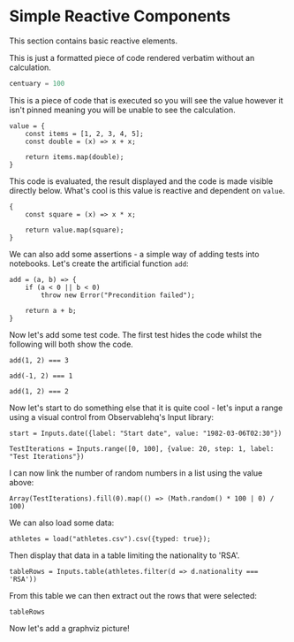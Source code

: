 # Simple Reactive Components

This section contains basic reactive elements.

This is just a formatted piece of code rendered verbatim without an calculation.

``` js
centuary = 100
```

This is a piece of code that is executed so you will see the value however it isn't pinned meaning you will be unable to see the calculation.

``` js-x | pin
value = {
    const items = [1, 2, 3, 4, 5];
    const double = (x) => x + x;

    return items.map(double);
}
```

This code is evaluated, the result displayed and the code is made visible directly below.  What's cool is this value is reactive and dependent on `value`.

``` js-x | pin
{
    const square = (x) => x * x;

    return value.map(square);
}
```

We can also add some assertions - a simple way of adding tests into notebooks.  Let's create the artificial function `add`:

``` js-x | pin
add = (a, b) => {
    if (a < 0 || b < 0)
        throw new Error("Precondition failed");

    return a + b;
}
```

Now let's add some test code.  The first test hides the code whilst the following will both show the code.

``` js-x-assert Given positive values then we get the sum of both values back
add(1, 2) === 3
```

``` js-x-assert Given a negative argument then all hell breaks loose
add(-1, 2) === 1
```

``` js-x-assert Given a silly mistake this test will fail
add(1, 2) === 2
```

Now let's start to do something else that it is quite cool - let's input a range using a visual control from Observablehq's Input library:

``` js-x-view
start = Inputs.date({label: "Start date", value: "1982-03-06T02:30"})
```

``` js-x-view
TestIterations = Inputs.range([0, 100], {value: 20, step: 1, label: "Test Iterations"})
```

I can now link the number of random numbers in a list using the value above:

``` js-x
Array(TestIterations).fill(0).map(() => (Math.random() * 100 | 0) / 100)
```

We can also load some data:

``` js-x | pin
athletes = load("athletes.csv").csv({typed: true});
```

Then display that data in a table limiting the nationality to 'RSA'.

``` js-x-view | pin
tableRows = Inputs.table(athletes.filter(d => d.nationality === 'RSA'))
```

From this table we can then extract out the rows that were selected:

``` js-x | pin
tableRows
```

Now let's add a graphviz picture!

